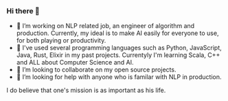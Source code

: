 ### Hi there 👋



- 🔭 I’m working on NLP related job, an engineer of algorithm and production. Currently, my ideal is to make AI easily for everyone to use, for both playing or productivity.
- 🌱 I've used several programming languages such as Python, JavaScript, Java, Rust, Elixir in my past projects. Currentyly I'm learning Scala, C++ and ALL about Computer Science and AI.
- 👯 I’m looking to collaborate on my open source projects.
- 🤔 I’m looking for help with anyone who is familar with NLP in production.



I do believe that one's mission is as important as his life. 

